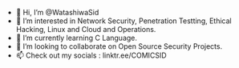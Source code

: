 - 👋 Hi, I’m @WatashiwaSid
- 👀 I’m interested in Network Security, Penetration Testting, Ethical Hacking, Linux and Cloud and Operations. 
- 🌱 I’m currently learning C Language. 
- 💞️ I’m looking to collaborate on Open Source Security Projects. 
- 📫 Check out my socials : linktr.ee/COMICSID

<!---
WatashiwaSid/WatashiwaSid is a ✨ special ✨ repository because its `README.md` (this file) appears on your GitHub profile.
You can click the Preview link to take a look at your changes.
--->

